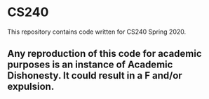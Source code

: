 # CS240

This repository contains code written for CS240 Spring 2020.


## Any reproduction of this code for academic purposes is an instance of Academic Dishonesty. It could result in a F and/or expulsion.
